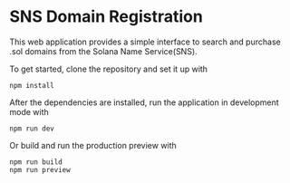 # SNS Domain Registration

This web application provides a simple interface to search and purchase .sol domains from the Solana Name Service(SNS).

To get started, clone the repository and set it up with

```shell
npm install
```

After the dependencies are installed, run the application in development mode with

```shell
npm run dev
```

Or build and run the production preview with

```shell
npm run build
npm run preview
```
